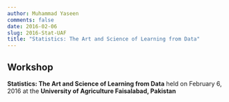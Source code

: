 ```yaml
---
author: Muhammad Yaseen
comments: false
date: 2016-02-06
slug: 2016-Stat-UAF
title: "Statistics: The Art and Science of Learning from Data"
---
```


## Workshop
**Statistics: The Art and Science of Learning from Data** held on February 6, 2016 at the **University of Agriculture Faisalabad, Pakistan**